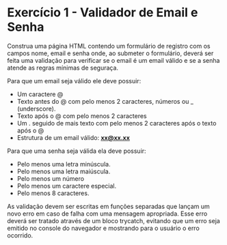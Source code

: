 # Exercício 1 - Validador de Email e Senha

Construa uma página HTML contendo um formulário de registro com os campos nome, email e senha onde, ao submeter o formulário, deverá ser feita uma validação para verificar se o email é um email válido e se a senha atende as regras mínimas de seguraça.

Para que um email seja válido ele deve possuir:

- Um caractere @
- Texto antes do @ com pelo menos 2 caracteres, números ou _ (underscore).
- Texto após o @ com pelo menos 2 caracteres
- Um . seguido de mais texto com pelo menos 2 caracteres após o texto após o @
- Estrutura de um email válido: **xx@xx.xx**

Para que uma senha seja válida ela deve possuir:

- Pelo menos uma letra minúscula.
- Pelo menos uma letra maiúscula.
- Pelo menos um número
- Pelo menos um caractere especial.
- Pelo menos 8 caracteres.

As validação devem ser escritas em funções separadas que lançam um novo erro em caso de falha com uma mensagem apropriada. Esse erro deverá ser tratado através de um bloco trycatch, evitando que um erro seja emitido no console do navegador e mostrando para o usuário o erro ocorrido.